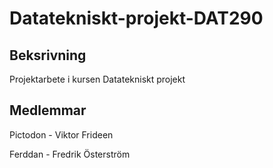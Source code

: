 # Datatekniskt-projekt-DAT290
## Beksrivning
Projektarbete i kursen Datatekniskt projekt

## Medlemmar
Pictodon - Viktor Frideen

Ferddan - Fredrik Österström
